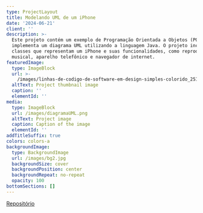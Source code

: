 ```yaml
---
type: ProjectLayout
title: Modelando UML de um iPhone
date: '2024-06-21'
client: ''
description: >-
  Este projeto contém um exemplo de Programação Orientada a Objetos (POO) que
  implementa um diagrama UML utilizando a linguagem Java. O projeto inclui
  classes que representam um iPhone e suas funcionalidades, como reprodutor
  musical, aparelho telefônico e navegador de internet.
featuredImage:
  type: ImageBlock
  url: >-
    /images/linhas-de-codigo-de-software-em-design-simples-colorido_251819-2338.png
  altText: Project thumbnail image
  caption: ''
  elementId: ''
media:
  type: ImageBlock
  url: /images/diagramaUML.png
  altText: Project image
  caption: Caption of the image
  elementId: ''
addTitleSuffix: true
colors: colors-a
backgroundImage:
  type: BackgroundImage
  url: /images/bg2.jpg
  backgroundSize: cover
  backgroundPosition: center
  backgroundRepeat: no-repeat
  opacity: 100
bottomSections: []
---
```

[Repositório](https://github.com/scriptedgrain/modelando-iPhone-UML)
